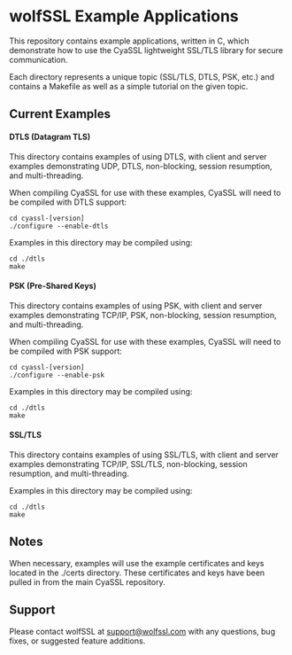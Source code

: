 wolfSSL Example Applications
============================

This repository contains example applications, written in C, which 
demonstrate how to use the CyaSSL lightweight SSL/TLS library for secure 
communication.

Each directory represents a unique topic (SSL/TLS, DTLS, PSK, etc.) and 
contains a Makefile as well as a simple tutorial on the given topic.

## Current Examples

#### DTLS (Datagram TLS)

This directory contains examples of using DTLS, with client and server 
examples demonstrating UDP, DTLS, non-blocking, session resumption, 
and multi-threading.

When compiling CyaSSL for use with these examples, CyaSSL will need to be 
compiled with DTLS support:

```
cd cyassl-[version]
./configure --enable-dtls
```

Examples in this directory may be compiled using:

```
cd ./dtls
make
```

#### PSK (Pre-Shared Keys)

This directory contains examples of using PSK, with client and server examples 
demonstrating TCP/IP, PSK, non-blocking, session resumption, and 
multi-threading.

When compiling CyaSSL for use with these examples, CyaSSL will need to be 
compiled with PSK support:

```
cd cyassl-[version]
./configure --enable-psk
```

Examples in this directory may be compiled using:

```
cd ./dtls
make
```

#### SSL/TLS

This directory contains examples of using SSL/TLS, with client and server 
examples demonstrating TCP/IP, SSL/TLS, non-blocking, session resumption, and 
multi-threading.

Examples in this directory may be compiled using:

```
cd ./dtls
make
```

## Notes

When necessary, examples will use the example certificates and keys located 
in the ./certs directory. These certificates and keys have been pulled in from 
the main CyaSSL repository.

## Support

Please contact wolfSSL at support@wolfssl.com with any questions, bug fixes, 
or suggested feature additions.

